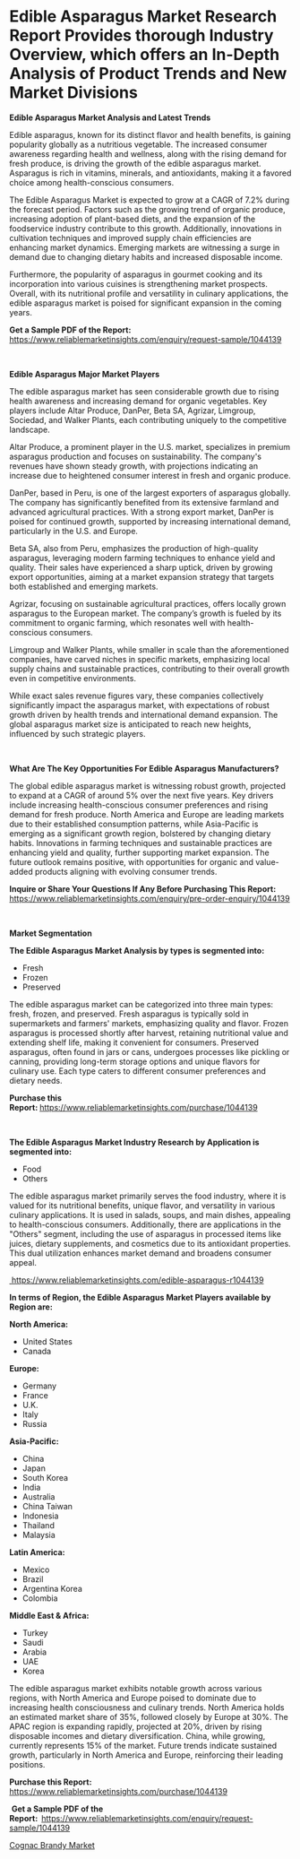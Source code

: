 <p><h1>Edible Asparagus Market Research Report Provides thorough Industry Overview, which offers an In-Depth Analysis of Product Trends and New Market Divisions</h1></p><p><strong>Edible Asparagus Market Analysis and Latest Trends</strong></p>
<p><p>Edible asparagus, known for its distinct flavor and health benefits, is gaining popularity globally as a nutritious vegetable. The increased consumer awareness regarding health and wellness, along with the rising demand for fresh produce, is driving the growth of the edible asparagus market. Asparagus is rich in vitamins, minerals, and antioxidants, making it a favored choice among health-conscious consumers. </p><p>The Edible Asparagus Market is expected to grow at a CAGR of 7.2% during the forecast period. Factors such as the growing trend of organic produce, increasing adoption of plant-based diets, and the expansion of the foodservice industry contribute to this growth. Additionally, innovations in cultivation techniques and improved supply chain efficiencies are enhancing market dynamics. Emerging markets are witnessing a surge in demand due to changing dietary habits and increased disposable income. </p><p>Furthermore, the popularity of asparagus in gourmet cooking and its incorporation into various cuisines is strengthening market prospects. Overall, with its nutritional profile and versatility in culinary applications, the edible asparagus market is poised for significant expansion in the coming years.</p></p>
<p><strong>Get a Sample PDF of the Report:&nbsp;</strong> <a href="https://www.reliablemarketinsights.com/enquiry/request-sample/1044139?utm_campaign=2177&utm_medium=2&utm_source=Github&utm_content=ia&utm_term=07042025&utm_id=edible-asparagus">https://www.reliablemarketinsights.com/enquiry/request-sample/1044139</a></p>
<p>&nbsp;</p>
<p><strong>Edible Asparagus Major Market Players</strong></p>
<p><p>The edible asparagus market has seen considerable growth due to rising health awareness and increasing demand for organic vegetables. Key players include Altar Produce, DanPer, Beta SA, Agrizar, Limgroup, Sociedad, and Walker Plants, each contributing uniquely to the competitive landscape.</p><p>Altar Produce, a prominent player in the U.S. market, specializes in premium asparagus production and focuses on sustainability. The company's revenues have shown steady growth, with projections indicating an increase due to heightened consumer interest in fresh and organic produce. </p><p>DanPer, based in Peru, is one of the largest exporters of asparagus globally. The company has significantly benefited from its extensive farmland and advanced agricultural practices. With a strong export market, DanPer is poised for continued growth, supported by increasing international demand, particularly in the U.S. and Europe.</p><p>Beta SA, also from Peru, emphasizes the production of high-quality asparagus, leveraging modern farming techniques to enhance yield and quality. Their sales have experienced a sharp uptick, driven by growing export opportunities, aiming at a market expansion strategy that targets both established and emerging markets.</p><p>Agrizar, focusing on sustainable agricultural practices, offers locally grown asparagus to the European market. The company’s growth is fueled by its commitment to organic farming, which resonates well with health-conscious consumers. </p><p>Limgroup and Walker Plants, while smaller in scale than the aforementioned companies, have carved niches in specific markets, emphasizing local supply chains and sustainable practices, contributing to their overall growth even in competitive environments.</p><p>While exact sales revenue figures vary, these companies collectively significantly impact the asparagus market, with expectations of robust growth driven by health trends and international demand expansion. The global asparagus market size is anticipated to reach new heights, influenced by such strategic players.</p></p>
<p>&nbsp;</p>
<p><strong>What Are The Key Opportunities For Edible Asparagus Manufacturers?</strong></p>
<p><p>The global edible asparagus market is witnessing robust growth, projected to expand at a CAGR of around 5% over the next five years. Key drivers include increasing health-conscious consumer preferences and rising demand for fresh produce. North America and Europe are leading markets due to their established consumption patterns, while Asia-Pacific is emerging as a significant growth region, bolstered by changing dietary habits. Innovations in farming techniques and sustainable practices are enhancing yield and quality, further supporting market expansion. The future outlook remains positive, with opportunities for organic and value-added products aligning with evolving consumer trends.</p></p>
<p><strong>Inquire or Share Your Questions If Any Before Purchasing This Report:</strong> <a href="https://www.reliablemarketinsights.com/enquiry/pre-order-enquiry/1044139?utm_campaign=2177&utm_medium=2&utm_source=Github&utm_content=ia&utm_term=07042025&utm_id=edible-asparagus">https://www.reliablemarketinsights.com/enquiry/pre-order-enquiry/1044139</a></p>
<p>&nbsp;</p>
<p><strong>Market Segmentation</strong></p>
<p><strong>The Edible Asparagus Market Analysis by types is segmented into:</strong></p>
<p><ul><li>Fresh</li><li>Frozen</li><li>Preserved</li></ul></p>
<p><p>The edible asparagus market can be categorized into three main types: fresh, frozen, and preserved. Fresh asparagus is typically sold in supermarkets and farmers' markets, emphasizing quality and flavor. Frozen asparagus is processed shortly after harvest, retaining nutritional value and extending shelf life, making it convenient for consumers. Preserved asparagus, often found in jars or cans, undergoes processes like pickling or canning, providing long-term storage options and unique flavors for culinary use. Each type caters to different consumer preferences and dietary needs.</p></p>
<p><strong>Purchase this Report:&nbsp;</strong><a href="https://www.reliablemarketinsights.com/purchase/1044139?utm_campaign=2177&utm_medium=2&utm_source=Github&utm_content=ia&utm_term=07042025&utm_id=edible-asparagus">https://www.reliablemarketinsights.com/purchase/1044139</a></p>
<p>&nbsp;</p>
<p><strong>The Edible Asparagus Market Industry Research by Application is segmented into:</strong></p>
<p><ul><li>Food</li><li>Others</li></ul></p>
<p><p>The edible asparagus market primarily serves the food industry, where it is valued for its nutritional benefits, unique flavor, and versatility in various culinary applications. It is used in salads, soups, and main dishes, appealing to health-conscious consumers. Additionally, there are applications in the "Others" segment, including the use of asparagus in processed items like juices, dietary supplements, and cosmetics due to its antioxidant properties. This dual utilization enhances market demand and broadens consumer appeal.</p></p>
<p><a href="https://www.reliablemarketinsights.com/edible-asparagus-r1044139?utm_campaign=2177&utm_medium=2&utm_source=Github&utm_content=ia&utm_term=07042025&utm_id=edible-asparagus">&nbsp;https://www.reliablemarketinsights.com/edible-asparagus-r1044139</a></p>
<p><strong>In terms of Region, the Edible Asparagus Market Players available by Region are:</strong></p>
<p>
    <p> <strong> North America: </strong>
        <ul>
            <li>United States</li>
            <li>Canada</li>
        </ul>
        </p> 
    <p> <strong> Europe: </strong>
        <ul>
            <li>Germany</li>
            <li>France</li>
            <li>U.K.</li>
            <li>Italy</li>
            <li>Russia</li>
        </ul>
        </p> 
    <p> <strong> Asia-Pacific: </strong>
        <ul>
            <li>China</li>
            <li>Japan</li>
            <li>South Korea</li>
            <li>India</li>
            <li>Australia</li>
            <li>China Taiwan</li>
            <li>Indonesia</li>
            <li>Thailand</li>
            <li>Malaysia</li>
        </ul>
        </p> 
    <p> <strong> Latin America: </strong>
        <ul>
            <li>Mexico</li>
            <li>Brazil</li>
            <li>Argentina Korea</li>
            <li>Colombia</li>
        </ul>
        </p> 
    <p> <strong> Middle East & Africa: </strong>
        <ul>
            <li>Turkey</li>
            <li>Saudi</li>
            <li>Arabia</li>
            <li>UAE</li>
            <li>Korea</li>
        </ul>
    </p>
    </p>
<p><p>The edible asparagus market exhibits notable growth across various regions, with North America and Europe poised to dominate due to increasing health consciousness and culinary trends. North America holds an estimated market share of 35%, followed closely by Europe at 30%. The APAC region is expanding rapidly, projected at 20%, driven by rising disposable incomes and dietary diversification. China, while growing, currently represents 15% of the market. Future trends indicate sustained growth, particularly in North America and Europe, reinforcing their leading positions.</p></p>
<p><strong>Purchase this Report: </strong><a href="https://www.reliablemarketinsights.com/purchase/1044139?utm_campaign=2177&utm_medium=2&utm_source=Github&utm_content=ia&utm_term=07042025&utm_id=edible-asparagus">https://www.reliablemarketinsights.com/purchase/1044139</a></p>
<p>&nbsp;<strong>Get a Sample PDF of the Report:&nbsp;&nbsp;</strong><a href="https://www.reliablemarketinsights.com/enquiry/request-sample/1044139?utm_campaign=2177&utm_medium=2&utm_source=Github&utm_content=ia&utm_term=07042025&utm_id=edible-asparagus">https://www.reliablemarketinsights.com/enquiry/request-sample/1044139</a></p>
<p><strong></strong></p>
<p><p><a href="https://github.com/SamiaChowdhury801/Market-Research-Report-List-2/blob/main/cognac-brandy-market.md?utm_campaign=2177&utm_medium=2&utm_source=Github&utm_content=ia&utm_term=07042025&utm_id=edible-asparagus">Cognac Brandy Market</a></p></p>